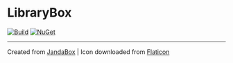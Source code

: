 # LibraryBox

<!--#if (actions) -->
[![Build](https://github.com/GITHUB_USER/LibraryBox/actions/workflows/build.yml/badge.svg)](https://github.com/GITHUB_USER/LibraryBox/actions/workflows/build.yml)
[![NuGet](https://github.com/GITHUB_USER/LibraryBox/actions/workflows/nuget.yml/badge.svg)](https://github.com/GITHUB_USER/LibraryBox/actions/workflows/nuget.yml)
<!--#endif -->

---
Created from [JandaBox](https://github.com/Jandini/JandaBox) | Icon downloaded from [Flaticon](https://www.flaticon.com/free-icons/box)
